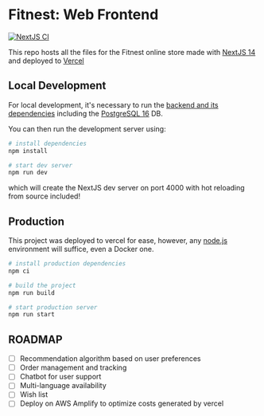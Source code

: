# Fitnest: Web Frontend

[![NextJS CI](https://github.com/fitnestcorp/frontend/actions/workflows/ci.yml/badge.svg?branch=main)](https://github.com/fitnestcorp/frontend/actions/workflows/ci.yml)

This repo hosts all the files for the Fitnest online store made with [NextJS 14](https://nextjs.org/) and deployed to [Vercel](https://vercel.com/)

## Local Development

For local development, it's necessary to run the [backend and its dependencies](https://github.com/fitnestcorp/fitnest-api-backend) including the [PostgreSQL 16](https://www.postgresql.org/download/) DB.

You can then run the development server using:

``` bash
# install dependencies
npm install

# start dev server
npm run dev
```

which will create the NextJS dev server on port 4000 with hot reloading from source included!

## Production

This project was deployed to vercel for ease, however, any [node.js]() environment will suffice, even a Docker one.

``` bash
# install production dependencies
npm ci

# build the project
npm run build

# start production server
npm run start
```

## ROADMAP
- [ ] Recommendation algorithm based on user preferences
- [ ] Order management and tracking
- [ ] Chatbot for user support
- [ ] Multi-language availability
- [ ] Wish list
- [ ] Deploy on AWS Amplify to optimize costs generated by vercel
